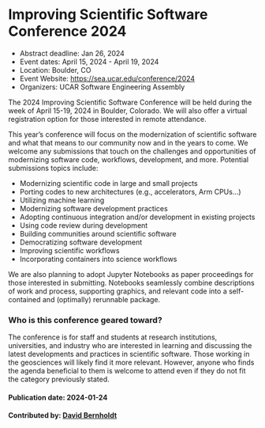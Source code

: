 # Improving Scientific Software Conference 2024

- Abstract deadline: Jan 26, 2024
- Event dates: April 15, 2024 - April 19, 2024
- Location: Boulder, CO
- Event Website: https://sea.ucar.edu/conference/2024
- Organizers: UCAR Software Engineering Assembly

The 2024 Improving Scientific Software Conference will be held during the week of April 15-19, 2024 in Boulder, Colorado. We will also offer a virtual registration option for those interested in remote attendance.

This year’s conference will focus on the modernization of scientific software and what that means to our community now and in the years to come. We welcome any submissions that touch on the challenges and opportunities of modernizing software code, workflows, development, and more. Potential submissions topics include:

* Modernizing scientific code in large and small projects
* Porting codes to new architectures (e.g., accelerators, Arm CPUs…)
* Utilizing machine learning
* Modernizing software development practices
* Adopting continuous integration and/or development in existing projects
* Using code review during development
* Building communities around scientific software
* Democratizing software development
* Improving scientific workflows
* Incorporating containers into science workflows

We are also planning to adopt Jupyter Notebooks as paper proceedings for those interested in submitting. Notebooks seamlessly combine descriptions of work and process, supporting graphics, and relevant code into a self-contained and (optimally) rerunnable package.

### Who is this conference geared toward?

The conference is for staff and students at research institutions, universities, and industry who are interested in learning and discussing the latest developments and practices in scientific software. Those working in the geosciences will likely find it more relevant. However, anyone who finds the agenda beneficial to them is welcome to attend even if they do not fit the category previously stated.

#### Publication date: 2024-01-24

#### Contributed by: [David Bernholdt](https://github.com/bernhold)

<!---
Publish: yes
Topics: conferences and workshops, software engineering
--->
